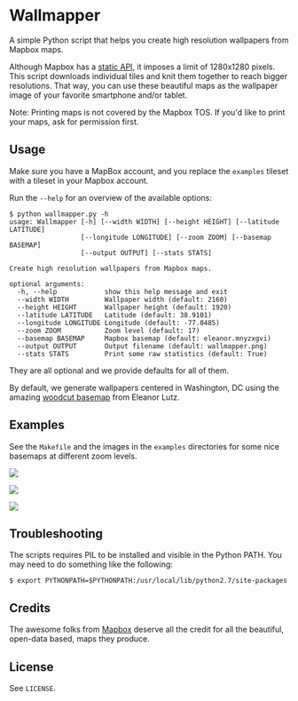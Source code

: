 # Wallmapper

A simple Python script that helps you create high resolution wallpapers from Mapbox maps.

Although Mapbox has a [static API](https://www.mapbox.com/developers/api/#Static.API),
it imposes a limit of 1280x1280 pixels.
This script downloads individual tiles and knit them together to reach bigger resolutions.
That way, you can use these beautiful maps as the wallpaper image of your favorite smartphone and/or tablet.

Note: Printing maps is not covered by the Mapbox TOS. If you'd like to print your maps, ask for permission first.

## Usage

Make sure you have a MapBox account, and you replace the `examples` tileset with a tileset in your Mapbox account.

Run the `--help` for an overview of the available options:

```
$ python wallmapper.py -h
usage: Wallmapper [-h] [--width WIDTH] [--height HEIGHT] [--latitude LATITUDE]
                  [--longitude LONGITUDE] [--zoom ZOOM] [--basemap BASEMAP]
                  [--output OUTPUT] [--stats STATS]

Create high resolution wallpapers from Mapbox maps.

optional arguments:
  -h, --help            show this help message and exit
  --width WIDTH         Wallpaper width (default: 2160)
  --height HEIGHT       Wallpaper height (default: 1920)
  --latitude LATITUDE   Latitude (default: 38.9101)
  --longitude LONGITUDE Longitude (default: -77.0485)
  --zoom ZOOM           Zoom level (default: 17)
  --basemap BASEMAP     Mapbox basemap (default: eleanor.mnyzxgvi)
  --output OUTPUT       Output filename (default: wallmapper.png)
  --stats STATS         Print some raw statistics (default: True)
```

They are all optional and we provide defaults for all of them.

By default, we generate wallpapers centered in Washington, DC using the amazing [woodcut basemap](https://www.mapbox.com/blog/interactive-woodcut-map/) from Eleanor Lutz.

## Examples

See the `Makefile` and the images in the `examples` directories for some nice basemaps at different zoom levels.

![](https://raw.github.com/zugaldia/wallmapper/master/examples/eleanor-woodcut-18.png)

![](https://raw.github.com/zugaldia/wallmapper/master/examples/dc-nightvision-16.png)

![](https://raw.github.com/zugaldia/wallmapper/master/examples/space-station-18.png)

## Troubleshooting

The scripts requires PIL to be installed and visible in the Python PATH. You may need to do something like the following:

```
$ export PYTHONPATH=$PYTHONPATH:/usr/local/lib/python2.7/site-packages
```

## Credits

The awesome folks from [Mapbox](http://www.mapbox.com) deserve all the credit for all the beautiful, open-data based, maps they produce.

## License

See `LICENSE`.
